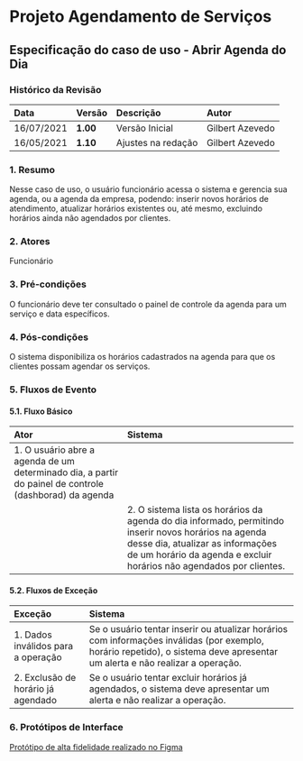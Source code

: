 # Projeto Agendamento de Serviços

## Especificação do caso de uso - Abrir Agenda do Dia

### Histórico da Revisão 

|  Data  | Versão | Descrição | Autor |
|:-------|:-------|:----------|:------|
| 16/07/2021 | **1.00** | Versão Inicial  | Gilbert Azevedo |
| 16/05/2021 | **1.10** | Ajustes na redação  | Gilbert Azevedo |

### 1. Resumo 

Nesse caso de uso, o usuário funcionário acessa o sistema e gerencia sua agenda, ou a agenda da empresa, podendo: inserir novos horários de atendimento, atualizar horários existentes ou, até mesmo, excluindo horários ainda não agendados por clientes.

### 2. Atores 

Funcionário

### 3. Pré-condições

O funcionário deve ter consultado o painel de controle da agenda para um serviço e data específicos.

### 4. Pós-condições

O sistema disponibiliza os horários cadastrados na agenda para que os clientes possam agendar os serviços.

### 5. Fluxos de Evento

#### 5.1. Fluxo Básico

| Ator   | Sistema |
|:-------|:--------|
| 1. O usuário abre a agenda de um determinado dia, a partir do painel de controle (dashborad) da agenda ||
|| 2. O sistema lista os horários da agenda do dia informado, permitindo inserir novos horários na agenda desse dia, atualizar as informações de um horário da agenda e excluir horários não agendados por clientes. |

#### 5.2. Fluxos de Exceção

| Exceção | Sistema |
|:--------|:--------|
| 1. Dados inválidos para a operação | Se o usuário tentar inserir ou atualizar horários com informações inválidas (por exemplo, horário repetido), o sistema deve apresentar um alerta e não realizar a operação. |
| 2. Exclusão de horário já agendado | Se o usuário tentar excluir horários já agendados, o sistema deve apresentar um alerta e não realizar a operação. |


### 6. Protótipos de Interface
[Protótipo de alta fidelidade realizado no Figma](/guides/content/editing-an-existing-page#modifying-front-matter)
